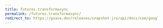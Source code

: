 ```yaml
---
title: futures.transformasync
permalink: /futures.transformasync/
redirect_to: https://guava.dev/releases/snapshot-jre/api/docs/com/google/common/util/concurrent/Futures.html#transformAsync-com.google.common.util.concurrent.ListenableFuture-com.google.common.util.concurrent.AsyncFunction-java.util.concurrent.Executor-
---
```

